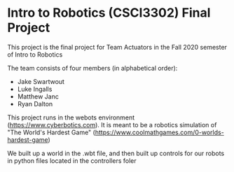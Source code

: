 # Intro to Robotics (CSCI3302) Final Project

This project is the final project for Team Actuators in the Fall 2020 semester of Intro to Robotics

The team consists of four members (in alphabetical order):  
- Jake Swartwout
- Luke Ingalls
- Matthew Janc
- Ryan Dalton

This project runs in the webots environment (https://www.cyberbotics.com). It is meant to be a robotics simulation of "The World's Hardest Game" (https://www.coolmathgames.com/0-worlds-hardest-game)

We built up a world in the .wbt file, and then built up controls for our robots in python files located in the controllers foler